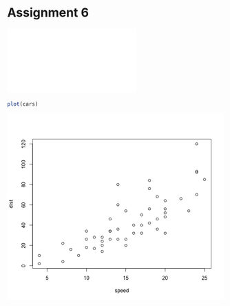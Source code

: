 Assignment 6
========================================================

![barchart of total words by Race](group_impact_violin.pdf)


```r
plot(cars)
```

![plot of chunk unnamed-chunk-1](figure/unnamed-chunk-1.png) 


